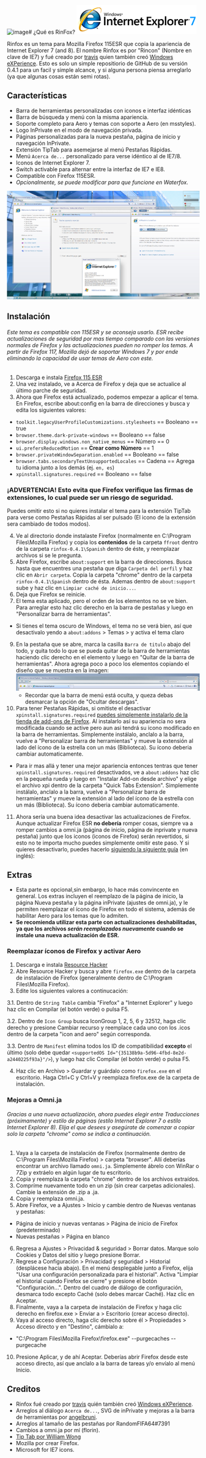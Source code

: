 ![image](https://github.com/luisl173/rinfox_updated_spanish/assets/108156867/3faf49e2-4d88-4ab5-ba48-e5c23a06d0b5)# ¿Qué es RinFox?
![](banner.png)

Rinfox es un tema para Mozilla Firefox 115ESR que copia la apariencia de Internet Explorer 7 (and 8). El nombre Rinfox es por "Rincon" (Nombre en clave de IE7) y fué creado por [travis](https://github.com/travy-patty) quien también creó [Windows eXPerience](https://experience.noncities.com/). Esto es solo un simple repositiorio de GitHub de su versión 0.4.1 para un facil y simple alcance, y si alguna persona piensa arreglarlo (ya que algunas cosas están semi rotas).

## Características

* Barra de herramientas personalizadas con iconos e interfaz idénticas
* Barra de búsqueda y menú con la misma apariencia.
* Soporte completo para Aero y temas con soporte a Aero (en msstyles).
* Logo InPrivate en el modo de navegación privada.
* Páginas personalizadas para la nueva pestaña, página de inicio y navegación InPrivate.
* Extensión TipTab para asemejarse al menú Pestañas Rápidas.
* Menú `Acerca de...` personalizado para verse idéntico al de IE7/8.
* Iconos de Internet Explorer 7.
* Switch activable para alternar entre la interfaz de IE7 e IE8.
* Compatible con Firefox 115ESR.
* *Opcionalmente, se puede modificar para que funcione en Waterfox.*

![](screen_2.png)

## Instalación

###### Este tema es compatible con 115ESR y se aconseja usarlo. ESR recibe actualizaciones de seguridad por mas tiempo comparado con las versiones normales de Firefox y las actualizaciones pueden no romper los temas. A partir de Firefox 117, Mozilla dejó de soportar Windows 7 y por ende eliminando la capacidad de usar temas de Aero con este.

1. Descarga e instala [Firefox 115 ESR](https://ftp.mozilla.org/pub/firefox/releases/115.3.1esr/win64/es-ES/)
2. Una vez instalado, ve a Acerca de Firefox y deja que se actualice al último parche de seguridad.
3. Ahora que Firefox está actualizado, podemos empezar a aplicar el tema. En Firefox, escribe about:config en la barra de direcciones y busca y edita los siguientes valores:

* `toolkit.legacyUserProfileCustomizations.stylesheets` == Booleano == true
* `browser.theme.dark-private-windows` == Booleano == false
* `browser.display.windows.non_native_menus` == Número == 0
* `ui.prefersReducedMotion` == **Crear como Número** == 1
* `browser.privateWindowSeparation.enabled` == Booleano == false
* `browser.tabs.secondaryTextUnsupportedLocales` == Cadena == Agrega tu idioma junto a los demás (ej. `en, es`)
* `xpinstall.signatures.required` == Booleano == false
### ¡ADVERTENCIA! Esto evita que Firefox verifique las firmas de extensiones, lo cual puede ser un riesgo de seguridad. 
Puedes omitir esto si no quieres instalar el tema para la extensión TipTab para verse como Pestañas Rápidas al ser pulsado (El icono de la extensión sera cambiado de todos modos).

4. Ve al directorio donde instalaste Firefox (normalmente en C:\Program Files\Mozilla Firefox) y copia los **contenidos** de la carpeta `ffroot` dentro de la carpeta `rinfox-0.4.1\Spanish`  dentro de éste, y reemplazar archivos si se le pregunta.
5. Abre Firefox, escribe `about:support` en la barra de direcciones. Busca hasta que encuentres una pestaña que diga `Carpeta del perfil` y haz clic en `Abrir carpeta`. Copia la carpeta "chrome" dentro de la carpeta `rinfox-0.4.1\Spanish` dentro de ésta. Ademas dentro de `about:support` sube y haz clic en `Limpiar caché de inicio...`.
6. Deja que Firefox se reinicie.
7. El tema esta aplicado, pero el orden de los elementos no se ve bien. Para arreglar esto haz clic derecho en la barra de pestañas y luego en "Personalizar barra de herramientas".
  * Si tienes el tema oscuro de Windows, el tema no se verá bien, así que desactivalo yendo a `about:addons` > Temas > y activa el tema claro
9. En la pestaña que se abre, marca la casilla `Barra de titulo` abajo del todo, y quita todo lo que se pueda quitar de la barra de herramientas haciendo clic derecho en el elemento y luego en "Quitar de la barra de herramientas". Ahora agrega poco a poco los elementos copiando el diseño que se muestra en la imagen:
![](ie7%20layout.png)
   * Recordar que la barra de menú está oculta, y queza debas desmarcar la opción de "Ocultar descargas".
10. Para tener Pestañas Rápidas, si omitiste el desactivar `xpinstall.signatures.required` [puedes simplemente instalarlo de la tienda de add-ons de Firefox](https://addons.mozilla.org/es-ES/firefox/addon/tip-tab/). Al instalarlo así su apariencia no sera modificada cuando se active pero aun asi tendrá su icono modificado en la barra de herramientas. Simplemente instálalo, anclalo a la barra, vuelve a "Personalizar barra de herramientas" y mueve la extensión al lado del ícono de la estrella con un más (Biblioteca). Su ícono deberia cambiar automaticamente.
   * Para ir mas allá y tener una mejor apariencia entonces tentras que tener `xpinstall.signatures.required` desactivados, ve a `about:addons` haz clic en la pequeña rueda y luego en "Instalar Add-on desde archivo" y elige el archivo xpi dentro de la carpeta "Quick Tabs Extension". Simplemente instálalo, anclalo a la barra, vuelve a "Personalizar barra de herramientas" y mueve la extensión al lado del ícono de la estrella con un más (Biblioteca). Su ícono deberia cambiar automaticamente.
11. Ahora sería una buena idea desactivar las actualizaciones de Firefox. Aunque actualizar Firefox ESR **no debería** romper cosas, siempre va a romper cambios a omni.ja (página de inicio, página de inprivate y nueva pestaña) junto que los iconos (iconos de Firefox) serán revertidos, si esto no te importa mucho puedes simplemente omitir este paso. Y si quieres desactivarlo, puedes hacerlo [siguiendo la siguiente guía](https://www.askvg.com/tip-disable-automatic-updates-in-mozilla-firefox/#how_to_disable_automatic_updates_in_mozilla_firefox) (en inglés):

## Extras

* Esta parte es opcional,sin embargo, lo hace más convincente en general. Los extras incluyen el reemplazo de la página de inicio, la página Nueva pestaña y la página inPrivate (ajustes de omni.ja), y le permiten reemplazar el ícono de Firefox en todo el sistema, además de habilitar Aero para los temas que lo admiten.
* **Se recomienda utilizar esta parte con actualizaciones deshabilitadas, ya que los archivos *serán reemplazados nuevamente* cuando se instale una nueva actualización de ESR.**

### Reemplazar íconos de Firefox y activar Aero

1. Descarga e instala [Resource Hacker](http://www.angusj.com/resourcehacker/)
2. Abre Resource Hacker y busca y abre `firefox.exe` dentro de la carpeta de instalación de Firefox (generalmente dentro de C:\Program Files\Mozilla Firefox).
3. Edite los siguientes valores a continucación:

  3.1. Dentro de `String Table` cambia "Firefox" a "Internet Explorer" y luego haz clic en Compilar (el botón verde) o pulsa F5.

  3.2. Dentro de `Icon Group` busca IconGroup 1, 2, 5, 6 y 32512, haga clic derecho y presione Cambiar recurso y reemplace cada uno con los .icos dentro de la carpeta "icon and aero" según corresponda.

  3.3. Dentro de `Manifest` elimina todos los ID de compatibilidad **excepto** el último (solo debe quedar `<supportedOS Id="{35138b9a-5d96-4fbd-8e2d-a2440225f93a}"/>`), y luego haz clic Compilar (el botón verde) o pulsa F5.

4. Haz clic en Archivo > Guardar y guárdalo como `firefox.exe` en el escritorio. Haga Ctrl+C y Ctrl+V y reemplaza firefox.exe de la carpeta de instalación.

### Mejoras a Omni.ja

###### Gracias a una nueva actualización, ahora puedes elegir entre Traducciones (próximamente) y estilo de páginas (estilo Internet Explorer 7 o estilo Internet Explorer 8). Elija el que desees y asegúrate de comenzar a copiar solo la carpeta "chrome" como se indica a continuación.
1. Vaya a la carpeta de instalación de Firefox (normalmente dentro de C:\Program Files\Mozilla Firefox) > carpeta "browser". Allí deberías encontrar un archivo llamado `omni.ja`. Simplemente ábrelo con WinRar o 7Zip y extráelo en algún lugar de tu escritorio.
2. Copia y reemplaza la carpeta "chrome" dentro de los archivos extraídos.
3. Compríme nuevamente todo en un zip (sin crear carpetas adicionales). Cambie la extensión de .zip a .ja.
4. Copia y reemplaza omni.ja.
5. Abre Firefox, ve a Ajustes > Inicio y cambie dentro de Nuevas ventanas y pestañas:
  * Página de inicio y nuevas ventanas > Página de inicio de Firefox (predeterminado)
  * Nuevas pestañas > Página en blanco
6. Regresa a Ajustes > Privacidad & seguridad > Borrar datos. Marque solo Cookies y Datos del sitio y luego presione Borrar.
7. Regrese a Configuración > Privacidad y seguridad > Historial (desplácese hacia abajo). En el menú desplegable junto a Firefox, elija "Usar una configuración personalizada para el historial". Activa "Limpiar el historial cuando Firefox se cierre" y presione el botón "Configuración...". Dentro del cuadro de diálogo de configuración, desmarca todo excepto Caché (solo debes marcar Caché). Haz clic en Aceptar.
8. Finalmente, vaya a la carpeta de instalación de Firefox y haga clic derecho en firefox.exe > Enviar a > Escritorio (crear acceso directo).
9. Vaya al acceso directo, haga clic derecho sobre él > Propiedades > Acceso directo y en "Destino", cámbialo a:
  * "C:\Program Files\Mozilla Firefox\firefox.exe" --purgecaches --purgecache
10. Presione Aplicar, y de ahí Aceptar. Deberías abrir Firefox desde este acceso directo, así que anclalo a la barra de tareas y/o envíalo al menú Inicio.
    
## Creditos

* Rinfox fué creado por [travis](https://github.com/travy-patty) quién también creó [Windows eXPerience](https://experience.noncities.com/).
* Arreglos al diálogo `Acerca de...`, SVG de inPrivate y mejoras a la barra de herramientas por [angelbruni](https://github.com/brunobits).
* Arreglos al tamaño de las pestañas por RandomFIFA64#7391
* Cambios a omni.ja por mí (florin).
* [Tip Tab por William Wong](https://addons.mozilla.org/en-US/firefox/addon/tip-tab/)
* Mozilla por crear Firefox.
* Microsoft for IE7 icons.
